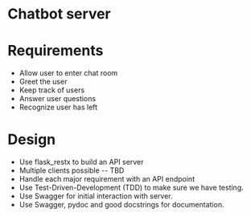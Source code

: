 # Chatbot server

# Requirements

- Allow user to enter chat room
- Greet the user
- Keep track of users
- Answer user questions
- Recognize user has left

# Design

- Use flask_restx to build an API server
- Multiple clients possible -- TBD
- Handle each major requirement with an API endpoint
- Use Test-Driven-Development (TDD) to make sure we have testing.
- Use Swagger for initial interaction with server.
- Use Swagger, pydoc and good docstrings for documentation.
